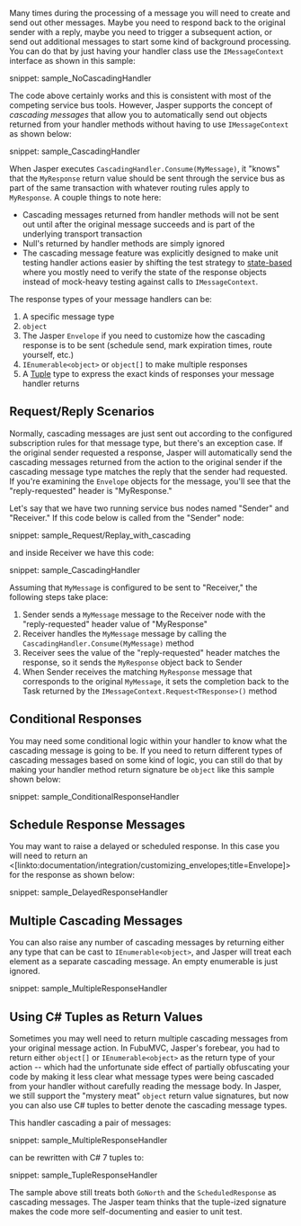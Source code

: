 <!--title:Cascading Messages-->


Many times during the processing of a message you will need to create and send out other messages. Maybe you need to respond back to the original sender with a reply,
maybe you need to trigger a subsequent action, or send out additional messages to start some kind of background processing. You can do that by just having
your handler class use the `IMessageContext` interface as shown in this sample:

snippet: sample_NoCascadingHandler

The code above certainly works and this is consistent with most of the competing service bus tools. However, Jasper supports the concept of _cascading messages_
that allow you to automatically send out objects returned from your handler methods without having to use `IMessageContext` as shown below:

snippet: sample_CascadingHandler

When Jasper executes `CascadingHandler.Consume(MyMessage)`, it "knows" that the `MyResponse` return value should be sent through the 
service bus as part of the same transaction with whatever routing rules apply to `MyResponse`. A couple things to note here:

* Cascading messages returned from handler methods will not be sent out until after the original message succeeds and is part of the underlying
  transport transaction
* Null's returned by handler methods are simply ignored
* The cascading message feature was explicitly designed to make unit testing handler actions easier by shifting the test strategy 
  to [state-based](http://blog.jayfields.com/2008/02/state-based-testing.html) where you mostly need to verify the state of the response
  objects instead of mock-heavy testing against calls to `IMessageContext`.

The response types of your message handlers can be:

1. A specific message type
1. `object`
1. The Jasper `Envelope` if you need to customize how the cascading response is to be sent (schedule send, mark expiration times, route yourself, etc.)
1. `IEnumerable<object>` or `object[]` to make multiple responses
1. A [Tuple](https://docs.microsoft.com/en-us/dotnet/csharp/tuples) type to express the exact kinds of responses your message handler returns


## Request/Reply Scenarios
 
Normally, cascading messages are just sent out according to the configured subscription rules for that message type, but there's
an exception case. If the original sender requested a response, Jasper will automatically send the cascading messages returned
from the action to the original sender if the cascading message type matches the reply that the sender had requested. 
If you're examining the `Envelope` objects for the message, you'll see that the "reply-requested" header
is "MyResponse."

Let's say that we have two running service bus nodes named "Sender" and "Receiver." If this code below
is called from the "Sender" node:

snippet: sample_Request/Replay_with_cascading

and inside Receiver we have this code:

snippet: sample_CascadingHandler

Assuming that `MyMessage` is configured to be sent to "Receiver," the following steps take place:

1. Sender sends a `MyMessage` message to the Receiver node with the "reply-requested" header value of "MyResponse"
1. Receiver handles the `MyMessage` message by calling the `CascadingHandler.Consume(MyMessage)` method
1. Receiver sees the value of the "reply-requested" header matches the response, so it sends the `MyResponse` object back to Sender
1. When Sender receives the matching `MyResponse` message that corresponds to the original `MyMessage`, it sets the completion back
   to the Task returned by the `IMessageContext.Request<TResponse>()` method


## Conditional Responses

You may need some conditional logic within your handler to know what the cascading message is going to be. If you need to return
different types of cascading messages based on some kind of logic, you can still do that by making your handler method return signature
be `object` like this sample shown below:

snippet: sample_ConditionalResponseHandler


## Schedule Response Messages

You may want to raise a delayed or scheduled response. In this case you will need to return an <[linkto:documentation/integration/customizing_envelopes;title=Envelope]> for the response as shown below:

snippet: sample_DelayedResponseHandler

## Multiple Cascading Messages

You can also raise any number of cascading messages by returning either any type that can be
cast to `IEnumerable<object>`, and Jasper will treat each element as a separate cascading message.
An empty enumerable is just ignored.

snippet: sample_MultipleResponseHandler


## Using C# Tuples as Return Values

Sometimes you may well need to return multiple cascading messages from your original message action. In FubuMVC, Jasper's forebear, you had to return either `object[]` or `IEnumerable<object>` as the return type of your action -- which had the unfortunate side effect of partially obfuscating your code by making it less clear what message types were being cascaded from your handler without carefully
reading the message body. In Jasper, we still support the "mystery meat" `object` return value signatures, but now you can also use
C# tuples to better denote the cascading message types.

This handler cascading a pair of messages:

snippet: sample_MultipleResponseHandler

can be rewritten with C# 7 tuples to:

snippet: sample_TupleResponseHandler

The sample above still treats both `GoNorth` and the `ScheduledResponse` as cascading messages. The Jasper team thinks that the
tuple-ized signature makes the code more self-documenting and easier to unit test.
